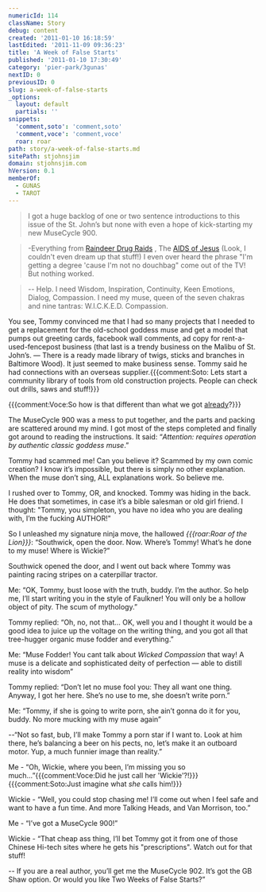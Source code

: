 ```yaml
---
numericId: 114
className: Story
debug: content
created: '2011-01-10 16:18:59'
lastEdited: '2011-11-09 09:36:23'
title: 'A Week of False Starts'
published: '2011-01-10 17:30:49'
category: 'pier-park/3gunas'
nextID: 0
previousID: 0
slug: a-week-of-false-starts
_options:
  layout: default
  partials: ''
snippets:
  'comment,soto': 'comment,soto'
  'comment,voce': 'comment,voce'
  roar: roar
path: story/a-week-of-false-starts.md
sitePath: stjohnsjim
domain: stjohnsjim.com
hVersion: 0.1
memberOf:
  - GUNAS
  - TAROT
---
```


> I got a huge backlog of one or two sentence introductions to this issue of the St. John’s but none with even a hope of kick-starting my new MuseCycle 900.

> -Everything from [Raindeer Drug Raids][0] , The [AIDS of Jesus][1] (Look, I couldn't even dream up that stuff!) I even over heard the phrase "I'm getting a degree 'cause I'm not no douchbag" come out of the TV! But nothing worked.

> -- Help. I need Wisdom, Inspiration, Continuity, Keen Emotions, Dialog, Compassion. I need my muse, queen of the seven chakras and nine tantras: W.I.C.K.E.D. Compassion.

You see, Tommy convinced me that I had so many projects that I needed to get a replacement for the old-school goddess muse and get a model that pumps out greeting cards, facebook wall comments, ad copy for rent-a-used-fencepost business (that last is a trendy business on the Malibu of St. John’s. — There is a ready made library of twigs, sticks and branches in Baltimore Wood). It just seemed to make business sense. Tommy said he had connections with an overseas supplier.{{{comment:Soto: Lets start a community library of tools from old construction projects. People can check out drills, saws and stuff!}}}

{{{comment:Voce:So how is that different than what we got [already][2]?}}}

The MuseCycle 900 was a mess to put together, and the parts and packing are scattered around my mind. I got most of the steps completed and finally got around to reading the instructions. It said: “_Attention: requires operation by authentic classic goddess muse_.”

Tommy had scammed me! Can you believe it? Scammed by my own comic creation? I know it’s impossible, but there is simply no other explanation. When the muse don’t sing, ALL explanations work. So believe me.

I rushed over to Tommy, OR, and knocked. Tommy was hiding in the back. He does that sometimes, in case it’s a bible salesman or old girl friend. I thought: "Tommy, you simpleton, you have no idea who you are dealing with, I’m the fucking AUTHOR!"

So I unleashed my signature ninja move, the hallowed _{{{roar:Roar of the Lion}}}_: “Southwick, open the door. Now. Where’s Tommy! What’s he done to my muse! Where is Wickie?”

Southwick opened the door, and I went out back where Tommy was painting racing stripes on a caterpillar tractor.

Me: “OK, Tommy, bust loose with the truth, buddy. I’m the author. So help me, I’ll start writing you in the style of Faulkner! You will only be a hollow object of pity. The scum of mythology.”

Tommy replied: “Oh, no, not that... OK, well you and I thought it would be a good idea to juice up the voltage on the writing thing, and you got all that tree-hugger organic muse fodder and everything.”

Me: “Muse Fodder! You cant talk about _Wicked Compassion_ that way! A muse is a delicate and sophisticated deity of perfection — able to distill reality into wisdom”

Tommy replied: “Don’t let no muse fool you: They all want one thing. Anyway, I got her here. She’s no use to me, she doesn’t write porn.”

Me: “Tommy, if she is going to write porn, she ain’t gonna do it for you, buddy. No more mucking with my muse again”

--“Not so fast, bub, I’ll make Tommy a porn star if I want to. Look at him there, he’s balancing a beer on his pects, no, let’s make it an outboard motor. Yup, a much funnier image than reality.”

Me - “Oh, Wickie, where you been, I’m missing you so much…”{{{comment:Voce:Did he just call her 'Wickie'?!}}}{{{comment:Soto:Just imagine what _she_ calls him!}}}

Wickie - “Well, you could stop chasing me! I’ll come out when I feel safe and want to have a fun time. And more Talking Heads, and Van Morrison, too.”

Me - “I’ve got a MuseCycle 900!”

Wickie - “That cheap ass thing, I’ll bet Tommy got it from one of those Chinese Hi-tech sites where he gets his "prescriptions". Watch out for that stuff!

-- If you are a real author, you’ll get me the MuseCycle 902. It’s got the GB Shaw option. Or would you like Two Weeks of False Starts?”

[0]: http://www.thesun.co.uk/sol/homepage/news/3313331/Reindeers-like-Rudolph-and-Blitzen-get-high-on-magic-mushrooms.html
[1]: http://news.sky.com/skynews/Home/World-News/Jesus-Was-An-Aids-Victim-South-African-Pastor-Causes-Outrage-With-Controversial-HIV-Sermon/Article/201009115712929
[2]: http://www.northportlandtoollibrary.org/

